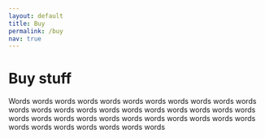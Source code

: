 ```yaml
---
layout: default
title: Buy
permalink: /buy
nav: true
---
```

# Buy stuff

Words words words words words words words words words words words words words words words words words words words words words words words words words words words words words words words words words words words words words words words words